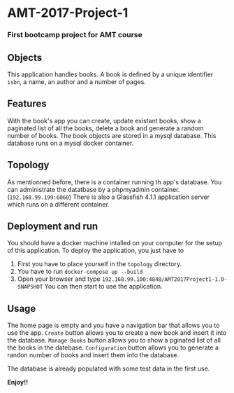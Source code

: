 # AMT-2017-Project-1
### First bootcamp project for AMT course

## Objects
This application handles books. A book is defined by a unique identifier `isbn`, a name, an author and a number of pages.

## Features
With the book's app you can create, update existant books, show a paginated list of all the books, delete a book and generate a random number of books.
The book objects are stored in a mysql database.
This database runs on a mysql docker container. 

## Topology
As mentionned before, there is a container running th app's database. 
You can administrate the datatbase by a phpmyadmin container. (`192.168.99.199:6060`)
There is also a Glassfish 4.1.1 application server which runs on a different container. 

## Deployment and run
You should have a docker machine intalled on your computer for the setup of this application.
To deploy the application, you just have to 
1. First you have to place yourself in the `topology` directory. 
2. You have to run `docker-compose up --build`
3. Open your browser and type `192.168.99.100:4848/AMT2017Project1-1.0-SNAPSHOT`
You can then start to use the application.

## Usage
The home page is empty and you have a navigation bar that allows you to use the app.
`Create` button allows you to create a new book and insert it into the database.
`Manage Books` button allows you to show a pginated list of all the books in the datebase.
`Configuration` button allows you to generate a randon number of books and insert them into the database.

The database is already populated with some test data in the first use.

**Enjoy!!**
